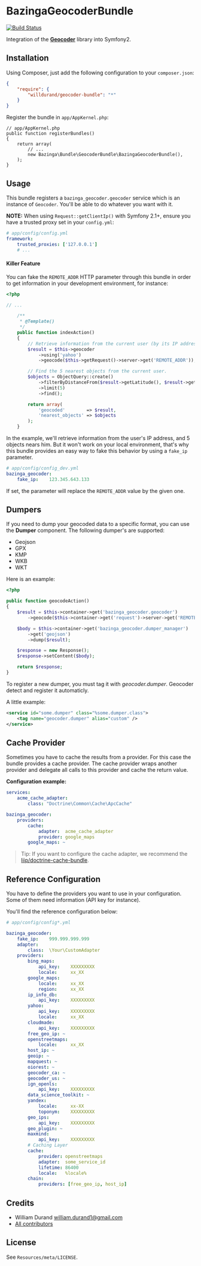 BazingaGeocoderBundle
=====================

[![Build
Status](https://secure.travis-ci.org/willdurand/BazingaGeocoderBundle.png)](http://travis-ci.org/willdurand/BazingaGeocoderBundle)

Integration of the [**Geocoder**](http://github.com/willdurand/Geocoder) library
into Symfony2.


Installation
------------

Using Composer, just add the following configuration to your `composer.json`:

```json
{
    "require": {
        "willdurand/geocoder-bundle": "*"
    }
}
```

Register the bundle in `app/AppKernel.php`:

    // app/AppKernel.php
    public function registerBundles()
    {
        return array(
            // ...
            new Bazinga\Bundle\GeocoderBundle\BazingaGeocoderBundle(),
        );
    }


Usage
-----

This bundle registers a `bazinga_geocoder.geocoder` service which is an instance
of `Geocoder`. You'll be able to do whatever you want with it.

**NOTE:** When using `Request::getClientIp()` with Symfony 2.1+, ensure you have a trusted proxy set in your 
`config.yml`:

``` yaml
# app/config/config.yml
framework:
    trusted_proxies: ['127.0.0.1']
    # ...
```

#### Killer Feature ####

You can fake the `REMOTE_ADDR` HTTP parameter through this bundle in order to get
information in your development environment, for instance:

``` php
<?php

// ...

    /**
     * @Template()
     */
    public function indexAction()
    {
        // Retrieve information from the current user (by its IP address)
        $result = $this->geocoder
            ->using('yahoo')
            ->geocode($this->getRequest()->server->get('REMOTE_ADDR'));

        // Find the 5 nearest objects from the current user.
        $objects = ObjectQuery::create()
            ->filterByDistanceFrom($result->getLatitude(), $result->getLongitude(), 15)
            ->limit(5)
            ->find();

        return array(
            'geocoded'        => $result,
            'nearest_objects' => $objects
        );
    }
```

In the example, we'll retrieve information from the user's IP address, and 5
objects nears him.
But it won't work on your local environment, that's why this bundle provides
an easy way to fake this behavior by using a `fake_ip` parameter.

``` yaml
# app/config/config_dev.yml
bazinga_geocoder:
    fake_ip:    123.345.643.133
```

If set, the parameter will replace the `REMOTE_ADDR` value by the given one.

## Dumpers ##

If you need to dump your geocoded data to a specific format, you can use the
__Dumper__ component. The following dumper's are supported:

 * Geojson
 * GPX
 * KMP
 * WKB
 * WKT

Here is an example:

```php
<?php

public function geocodeAction()
{
    $result = $this->container->get('bazinga_geocoder.geocoder')
        ->geocode($this->container->get('request')->server->get('REMOTE_ADDR'));

    $body = $this->container->get('bazinga_geocoder.dumper_manager')
        ->get('geojson')
        ->dump($result);

    $response = new Response();
    $response->setContent($body);

    return $response;
}
```

To register a new dumper, you must tag it with _geocoder.dumper_.
Geocoder detect and register it automaticly.

A little example:

```xml
<service id="some.dumper" class="%some.dumper.class">
    <tag name="geocoder.dumper" alias="custom" />
</service>
```
Cache Provider
---------------

Sometimes you have to cache the results from a provider. For this case the bundle provides
a cache provider. The cache provider wraps another provider and delegate all calls
to this provider and cache the return value. 

__Configuration example:__

```yaml
services:
    acme_cache_adapter:
        class: "Doctrine\Common\Cache\ApcCache"

bazinga_geocoder:
    providers:
        cache:
            adapter:  acme_cache_adapter
            provider: google_maps
        google_maps: ~
```

> Tip: If you want to configure the cache adapter, 
> we recommend the [liip/doctrine-cache-bundle](https://github.com/liip/LiipDoctrineCacheBundle.git).



Reference Configuration
-----------------------

You have to define the providers you want to use in your configuration.
Some of them need information (API key for instance).

You'll find the reference configuration below:

``` yaml
# app/config/config*.yml

bazinga_geocoder:
    fake_ip:    999.999.999.999
    adapter:
        class:  \Your\CustomAdapter
    providers:
        bing_maps:
            api_key:    XXXXXXXXX
            locale:     xx_XX
        google_maps:
            locale:     xx_XX
            region:     xx_XX
        ip_info_db:
            api_key:    XXXXXXXXX
        yahoo:
            api_key:    XXXXXXXXX
            locale:     xx_XX
        cloudmade:
            api_key:    XXXXXXXXX
        free_geo_ip: ~
        openstreetmaps:
            locale:     xx_XX
        host_ip: ~
        geoip: ~
        mapquest: ~
        oiorest: ~
        geocoder_ca: ~
        geocoder_us: ~
        ign_openls:
            api_key:    XXXXXXXXX
        data_science_toolkit: ~
        yandex:
            locale:     xx-XX
            toponym:    XXXXXXXXX
        geo_ips: 
            api_key:    XXXXXXXXX
        geo_plugin: ~
        maxmind:
            api_key:    XXXXXXXXX
        # Caching Layer
        cache:
            provider: openstreetmaps
            adapter:  some_service_id
            lifetime: 86400
            locale:   %locale%
        chain:
            providers: [free_geo_ip, host_ip]
```


Credits
-------

* William Durand <william.durand1@gmail.com>
* [All contributors](https://github.com/willdurand/BazingaGeocoderBundle/contributors)


License
-------

See `Resources/meta/LICENSE`.
